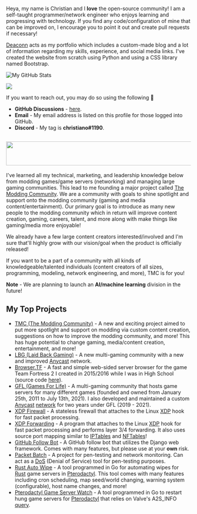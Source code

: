 Heya, my name is Christian and I **love** the open-source community! I am a self-taught programmer/network engineer who enjoys learning and progressing with technology. If you find any code/configuration of mine that can be improved on, I encourage you to point it out and create pull requests if necessary!

[Deaconn](https://deaconn.net/) acts as my portfolio which includes a custom-made blog and a lot of information regarding my skills, experience, and social media links. I've created the website from scratch using Python and using a CSS library named Bootstrap.

![My GitHub Stats](https://github-readme-stats.vercel.app/api?username=gamemann&show_icons=true&theme=blue-green&count_private=true&include_all_commits=true&border_color=001F1E&text_color=09d672&icon_color=00C2C2&title_color=00F1E9&custom_title=My%20Stats)

![](https://komarev.com/ghpvc/?username=gamemann&label=Views&color=116262)

If you want to reach out, you may do so using the following 🙂
* **GitHub Discussions** - [here](https://github.com/gamemann/gamemann/discussions/categories/reach-out).
* **Email** - My email address is listed on this profile for those logged into GitHub.
* **Discord** - My tag is **christiano#1190**.

## <a href="https://moddingcommunity.com/forums/topic/7-our-vision-goals-partner-proposal/#comment-7" target="_blank"><img src="https://user-images.githubusercontent.com/6509565/188262424-ff26c377-d85e-4922-9ba2-dae15d83c39e.png" data-canonical-src="https://user-images.githubusercontent.com/6509565/188262424-ff26c377-d85e-4922-9ba2-dae15d83c39e.png" width="600" height="65" /></a>

I've learned all my technical, marketing, and leadership knowledge below from modding games/game servers (networking) and managing large gaming communities. This lead to me founding a major project called [The Modding Community](https://moddingcommunity.com/forums/topic/7-our-vision-goals-partner-proposal/#comment-7). We are a community with goals to shine spotlight and support onto the modding community (gaming and media content/entertainment). Our primary goal is to introduce as many new people to the modding community which in return will improve content creation, gaming, careers, talent, and more along with make things like gaming/media more enjoyable!

We already have a few large content creators interested/involved and I'm sure that'll highly grow with our vision/goal when the product is officially released!

If you want to be a part of a community with all kinds of knowledgeable/talented individuals (content creators of all sizes, programming, modeling, network engineering, and more), TMC is for you!

**Note** - We are planning to launch an **AI/machine learning** division in the future!

## My Top Projects
* [TMC (The Modding Community)](https://moddingcommunity.com/) - A new and exciting project aimed to put more spotlight and support on modding via custom content creation, suggestions on how to improve the modding community, and more! This has huge potential to change gaming, media/content creation, entertainment, and more!
* [LBG (Laid Back Gaming)](https://lbgaming.co/) - A new multi-gaming community with a new and improved [Anycast](https://www.cloudflare.com/learning/cdn/glossary/anycast-network/) network.
* [Browser.TF](https://Browser.tf/) - A fast and simple web-sided server browser for the game Team Fortress 2 I created in 2015/2016 while I was in High School (source code [here](https://github.com/gamemann/Browser.TF)).
* [GFL (Games For Life)](https://GFLClan.com/) - A multi-gaming community that hosts game servers for many different games (founded and owned from January 25th, 2011 to July 13th, 2021). I also developed and maintained a custom [Anycast](https://www.cloudflare.com/learning/cdn/glossary/anycast-network/) [network](https://gflclan.com/forum/959-gfls-network/) for two years under GFL (2019 - 2021).
* [XDP Firewall](https://github.com/gamemann/XDP-Firewall) - A stateless firewall that attaches to the Linux [XDP](https://www.iovisor.org/technology/xdp) hook for fast packet processing.
* [XDP Forwarding](https://github.com/gamemann/XDP-Forwarding) - A program that attaches to the Linux [XDP](https://www.iovisor.org/technology/xdp) hook for fast packet processing and performs layer 3/4 forwarding. It also uses source port mapping similar to [IPTables](https://linux.die.net/man/8/iptables) and [NFTables](https://wiki.nftables.org/wiki-nftables/index.php/Main_Page)!
* [GitHub Follow Bot](https://github.com/gamemann/GitHub-Follower-Bot) - A GitHub follow bot that utilizes the Django web framework. Comes with many features, but please use at your **own** risk.
* [Packet Batch](https://github.com/Packet-Batch) - A project for pen-testing and network monitoring. Can act as a [DoS](https://www.cloudflare.com/learning/ddos/glossary/denial-of-service/) (Denial of Service) tool for pen-testing purposes.
* [Rust Auto Wipe](https://github.com/gamemann/Rust-Auto-Wipe) - A tool programmed in Go for automating wipes for [Rust](https://store.steampowered.com/agecheck/app/252490/) game servers in [Pterodactyl](https://pterodactyl.io/). This tool comes with many features including cron scheduling, map seed/world changing, warning system (configurable), host name changes, and more!
* [Pterodactyl Game Server Watch](https://github.com/gamemann/Pterodactyl-Game-Server-Watch) - A tool programmed in Go to restart hung game servers for [Pterodactyl](https://pterodactyl.io/) that relies on Valve's A2S_INFO [query](https://developer.valvesoftware.com/wiki/Server_queries#A2S_INFO).
